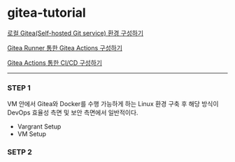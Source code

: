 # gitea-tutorial

[로컬 Gitea(Self-hosted Git service) 환경 구성하기](https://medium.com/@dudwls96/%EB%A1%9C%EC%BB%AC-gitea-self-hosted-git-service-%ED%99%98%EA%B2%BD-%EA%B5%AC%EC%84%B1%ED%95%98%EA%B8%B0-c5cf8f1bf4f3)


[Gitea Runner 통한 Gitea Actions 구성하기](https://medium.com/@dudwls96/gitea-runner-%ED%86%B5%ED%95%9C-gitea-actions-%EA%B5%AC%EC%84%B1%ED%95%98%EA%B8%B0-9f7f7544ee8e)


[Gitea Actions 통한 CI/CD 구성하기](https://medium.com/@dudwls96/gitea-actions-%ED%86%B5%ED%95%9C-ci-cd-%EA%B5%AC%EC%84%B1%ED%95%98%EA%B8%B0-a5196e0bd074)

---
### STEP 1
 VM 안에서 Gitea와 Docker를 수행 가능하게 하는 Linux 환경 구축 후 해당 방식이 DevOps 효율성 측면 및 보안 측면에서 일반적이다.
- Vargrant Setup
- VM Setup

### SETP 2
